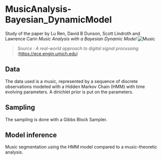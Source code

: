 # MusicAnalysis-Bayesian_DynamicModel
Study of the paper by Lu Ren, David B Dunson, Scott Lindroth and Lawrence Carin *Music Analysis with a Bayesian Dynamic Model*
![Music](https://eecsnews.engin.umich.edu/wp-content/uploads/sites/2/2018/05/real-digital-processing-music-content.jpg)
>*Source : A real-world approach to digital signal processing* (https://ece.engin.umich.edu)

## Data 
The data used is a music, represented by a sequence of discrete observations modeled with a Hidden Markov Chain (HMM) with time evolving parameters. A dirichlet prior is put on the parameters.

## Sampling
The sampling is done with a Gibbs Block Sampler. 

## Model inference
Music segmentation using the HMM model compared to a music-theoretic analysis. 


